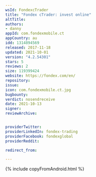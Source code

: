 ```yaml
---
wsId: FondexcTrader
title: "Fondex cTrader: invest online"
altTitle: 
authors:
- danny
appId: com.fondexmobile.ct
appCountry: au
idd: 1314894569
released: 2017-11-18
updated: 2021-10-01
version: "4.2.54301"
stars: 5
reviews: 2
size: 119399424
website: https://fondex.com/en/
repository: 
issue: 
icon: com.fondexmobile.ct.jpg
bugbounty: 
verdict: nosendreceive
date: 2021-10-13
signer: 
reviewArchive:


providerTwitter: 
providerLinkedIn: fondex-trading
providerFacebook: fondexglobal
providerReddit:  

redirect_from:

---
```



{% include copyFromAndroid.html %}

